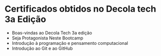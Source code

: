 # Certificados obtidos no Decola tech 3a Edição

- Boas-vindas ao Decola Tech 3a edição
- Seja Protagonista Neste Bootcamp
- Introdução à programação e pensamento computacional
- Introdução ao Git e ao GitHub